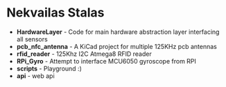 Nekvailas Stalas
================

- **HardwareLayer** - Code for main hardware abstraction layer interfacing all sensors
- **pcb_nfc_antenna** - A KiCad project for multiple 125KHz pcb antennas
- **rfid_reader** - 125Khz I2C Atmega8 RFID reader
- **RPi_Gyro** - Attempt to interface MCU6050 gyroscope from RPI
- **scripts** - Playground :)
- **api** - web api